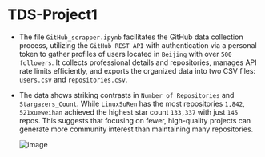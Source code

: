 # TDS-Project1
* The file `GitHub_scrapper.ipynb` facilitates the GitHub data collection process, utilizing the `GitHub REST API` with authentication via a personal token to gather     profiles of users located in `Beijing` with over `500 followers`. It collects professional details and repositories, manages API rate limits efficiently, and          exports the organized data into two CSV files: `users.csv` and `repositories.csv`.

* The data shows striking contrasts in `Number of Repositories` and `Stargazers_Count`. While `LinuxSuRen` has the most repositories `1,842`, `521xueweihan` achieved the highest star count `133,337` with just `145` repos. This suggests that focusing on fewer, high-quality projects can generate more community interest than maintaining many repositories.

    ![image](https://github.com/user-attachments/assets/72b1b588-e32e-4653-80c9-ab6f37d7f6f7)

